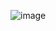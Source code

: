 ![image](https://sun9-28.userapi.com/impg/-g5f2S6Gv2ZbeyKowHHjtBu20ykvrAnV0sxfIA/mtu3Z2IsXmA.jpg?size=640x441&quality=96&proxy=1&sign=59eae9f7384eb9c18cb03d66244206e9&type=album)
